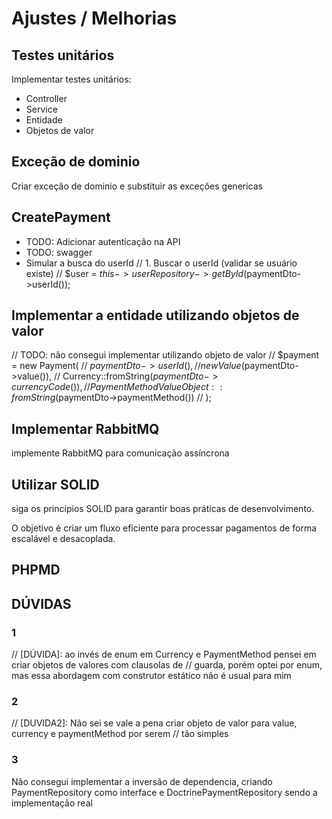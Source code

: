 # Ajustes / Melhorias

## Testes unitários

Implementar testes unitários:
- Controller
- Service
- Entidade
- Objetos de valor

## Exceção de dominio

Criar exceção de dominio e substituir as exceções genericas

## CreatePayment
- TODO: Adicionar autenticação na API
- TODO: swagger
- Simular a busca do userId
  // 1. Buscar o userId (validar se usuário existe)
  // $user = $this->userRepository->getById($paymentDto->userId());

## Implementar a entidade utilizando objetos de valor
// TODO: não consegui implementar utilizando objeto de valor
//        $payment = new Payment(
//            $paymentDto->userId(),
//            new Value($paymentDto->value()),
//            Currency::fromString($paymentDto->currencyCode()),
//            PaymentMethodValueObject::fromString($paymentDto->paymentMethod())
//        );

## Implementar RabbitMQ
implemente RabbitMQ para comunicação assíncrona

## Utilizar SOLID
siga os princípios SOLID para garantir boas práticas de desenvolvimento.

O objetivo é criar um fluxo eficiente para processar pagamentos de forma escalável e desacoplada.

## PHPMD

## DÚVIDAS

### 1
// [DÚVIDA]: ao invés de enum em Currency e PaymentMethod pensei em criar objetos de valores com clausolas de
// guarda, porém optei por enum, mas essa abordagem com construtor estático não é usual para mim

### 2
// [DUVIDA2]: Não sei se vale a pena criar objeto de valor para value, currency e paymentMethod por serem
// tão simples

### 3
Não consegui implementar a inversão de dependencia, criando PaymentRepository como interface e DoctrinePaymentRepository
sendo a implementação real